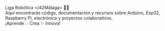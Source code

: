 Liga Robótica </42Málaga> 🤖🚀<br>
Aquí encontrarás código, documentación y recursos sobre Arduino, Esp32, Raspberry Pi, electrónica y proyectos colaborativos.<br>¡Aprende 💡 Crea ✨ Innova! 
